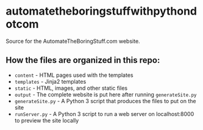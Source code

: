 automatetheboringstuffwithpythondotcom
======================================

Source for the AutomateTheBoringStuff.com website.


## How the files are organized in this repo:

* `content` - HTML pages used with the templates
* `templates` - Jinja2 templates
* `static` - HTML, images, and other static files
* `output` - The complete website is put here after running `generateSite.py`
* `generateSite.py` - A Python 3 script that produces the files to put on the site
* `runServer.py` - A Python 3 script to run a web server on localhost:8000 to preview the site locally
